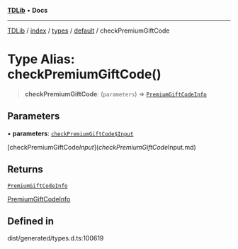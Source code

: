 [**TDLib**](../../../../../../README.md) • **Docs**

***

[TDLib](../../../../../../modules.md) / [index](../../../../../README.md) / [types](../../../README.md) / [default](../README.md) / checkPremiumGiftCode

# Type Alias: checkPremiumGiftCode()

> **checkPremiumGiftCode**: (`parameters`) => [`PremiumGiftCodeInfo`](PremiumGiftCodeInfo.md)

## Parameters

• **parameters**: [`checkPremiumGiftCode$Input`](checkPremiumGiftCode$Input.md)

[checkPremiumGiftCode$Input](checkPremiumGiftCode$Input.md)

## Returns

[`PremiumGiftCodeInfo`](PremiumGiftCodeInfo.md)

[PremiumGiftCodeInfo](PremiumGiftCodeInfo.md)

## Defined in

dist/generated/types.d.ts:100619
